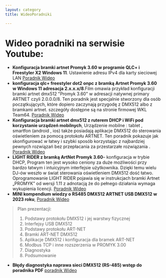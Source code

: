 ```yaml
---
layout: category
title: WideoPoradniki

---
```


# Wideo poradniki na serwisie Youtube:


* **Konfiguracja bramki artnet Promyk 3.60 w programie QLC+ i Freestyler X2 Windows 11**. Ustawienie adresu IPv4 dla karty sieciowej LAN  [Poradnik Wideo](https://youtu.be/9C-LrO0mqXc?si=PCHNuvivi27c3Dw3)
*  **konfiguracja qlc+ freestyler dot2 onpc z bramką Artnet Promyk 3.60 w Windows 11 adresacja 2.x.x.x/8**.Film omawia przykład konfiguracji bramki artnet dmx512 "Promyk 3.60" w adresacji natywnej primary ARTNET czyli 2.0.0.0/8. Ten poradnik jest specjalnie stworzony dla osób początkujących, które dopiero zaczynają przygodę z DMX512 albo z bramkami artnet. szczegóły dostępne są na stronie firmowej WKL Team64. [Poradnik Wideo](https://youtu.be/GQle8IkHLAk?si=_ALpDQYVaOFbzwEn)
*  **Konfiguracja bramki artnet dmx512 z ruterem DHCP i WiFi pod korzystanie urządzeń mobilnych**, 
Urządzenie mobilne : tablet , smartfon (android , ios) także posiadają aplikacje DMX512 do sterowania oświetleniem za pomocą protokołu ARTNET. Ten poradnik pokazuje jak skonfigurować w łatwy i szybki sposób korzystając z najbardziej pewnych rozwiązań bez przepłacania za przestarzałe rozwiązania . [Poradnik Wideo](https://youtu.be/ZE6wRfiKjBs?si=Y1r_K57vb6ljeuTn)
* **LIGHT RIDER z bramką ArtNet Promyk 3.60**– konfiguracja w trybie DHCP, Program ten jest wysoko ceniony za duże możliwości przy bardzo łatwym i intuicyjnym interfejsie użytkownika. Dzięki temu wielu DJ-ów weszło w świat sterowania oświetleniem DMX512 dość łatwo. Oprogramowanie LIGHT RIDER pojawia się w instrukcjach bramki Artnet „PROMYK” od wersji 1.11 z adnotacją że do pełnego działania wymaga wykupienia licencji. [Poradnik Wideo](https://youtu.be/lJlA_1By2F0?si=5lr6yUxyf3nUOmuS)
* **MINI kompendium wiedzy o RS485 DMX512 ARTNET USB DMX512 w 2023 roku**, [Poradnik Wideo](https://youtu.be/v_h3T4_BerI?si=1IG-fG7PA2C2jeZg)
 

>  Plan prezentacji: 
> 1. Podstawy protokołu DMX512 i jej warstwy fizycznej
> 2. Interfejsy USB DMX512 
> 3. Podstawy protokołu ART-NET 
> 4. Bramki ART-NET DMX512
> 5. Aplikacje DMX512 i konfiguracja dla bramek ART-NET 
> 6. Modbus TCP i inne rozszerzenia w PROMYK 3.00
> 7. Diagnostyka
> 8. Podsumowanie


* **Błędy diagnostyka naprawa sieci DMX512 (RS-485) wstęp do poradnika PDF** [poradnik Wideo](https://www.youtube.com/watch?v=yTfaqsQpJmk)
